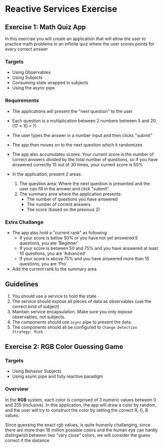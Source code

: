 # Reactive Services Exercise

## Exercise 1: Math Quiz App
In this exercise you will create an application that will allow the user to practice math problems in an infinite quiz where the user scores points for every correct answer

### Targets
- Using Observables
- Using Subjects
- Consuming state wrapped in subjects
- Using the async pipe

### Requirements
- The applications will present the "next question" to the user
- Each question is a multiplication between 2 numbers between 5 and 20. (17 * 10 = ?)
- The user types the answer in a number input and then clicks "submit"
- The app then moves on to the next question which it randomizes
- The app also accumulates scores. Your current score is the number of correct answers divided by the total number of questions, so if you have answered correctly 15 out of 30 times, your current score is 50%

- In the application, present 2 areas:
    1. The question area: Where the next question is presented and the user can fill in the answer and click "submit"
    2. The summary area where the application presents:
        - The number of questions you have answered
        - The number of corrent answers
        - The score (based on the previous 2)

### Extra Challange
- The app also hold a "current rank" as following
    - If your score is below 50% or you have not yet answered 5 questions, you are 'Beginner'
    - If your score is between 50 and 75% and you have answered at least 10 questions, you are 'Advanced'
    - If your score is above 75% and you have answered more than 15 questions, you are 'Pro'
- Add the current rank to the summary area

## Guidelines
1. You should use a service to hold the state
2. The service should expose all pieces of data as observables (use the correct kind of subject)
3. Maintain service encapsulation. Make sure you only expose observables, not subjects.
4. The components should use `async` pipe to present the data.
5. The components should all be configured to `Change Detection Strategy: Push`

## Exercise 2: RGB Color Guessing Game

### Targets
- Using Behavior Subjects
- Using async pipe and fully reactive paradigm

### Overview
In the **RGB** system, each color is comprised of 3 numeric values between 0 and 255 (inclusive). In this application, the app will draw a color by random, and the user will try to construct the color by setting the correct R, G, B values.

Since guessing the exact rgb values, is quite humanly challanging, since there are more than 16 million possible colors and the human eye can hardly distingwish between two "very close" colors, we will consider the guess correct if the distance 